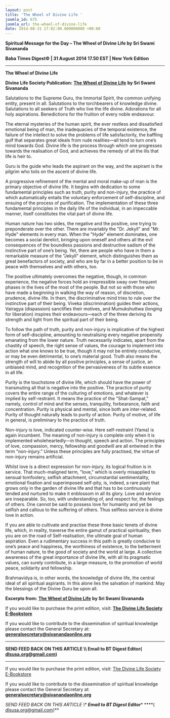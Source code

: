 ```yaml
---
layout: post
title: 'The Wheel of Divine Life '
joomla_id: 675
joomla_url: the-wheel-of-divine-life
date: 2014-08-31 17:02:00.000000000 +00:00
---
```

  

















































**Spiritual Message for the Day – The Wheel of Divine Life by Sri Swami Sivananda**

**Baba Times Digest© | 31 August 2014 17.50 EST | New York Edition**

* * *  


**The Wheel of Divine Life**

**Divine Life Society Publication:** [**The Wheel of Divine Life**](http://www.dlshq.org/discourse/aug2000.htm) **by Sri Swami Sivananda**

Salutations to the Supreme Guru, the Immortal Spirit, the common unifying entity, present in all. Salutations to the torchbearers of knowledge divine. Salutations to all seekers of Truth who live the life divine. Adorations for all holy aspirations. Benedictions for the fruition of every noble endeavour.

The eternal mysteries of the human spirit, the ever restless and dissatisfied emotional being of man, the inadequacies of the temporal existence, the failure of the intellect to solve the problems of life satisfactorily, the baffling gulf that separates great ideals from rude realities—all tend to turn one’s mind towards God. Divine life is the process through which one progresses towards the realisation of God, and achieves the remedy of all the ills that life is heir to.

Guru is the guide who leads the aspirant on the way, and the aspirant is the pilgrim who toils on the ascent of divine life.

A progressive refinement of the mental and moral make-up of man is the primary objective of divine life. It begins with dedication to some fundamental principles such as truth, purity and non-injury, the practice of which automatically entails the voluntary enforcement of self-discipline, and ensuing of the process of purification. The implementation of these three fundamental principles in the daily life of the individual, in an impeccable manner, itself constitutes the vital part of divine life.

Human nature has two sides, the negative and the positive, one trying to preponderate over the other. There are invariably the "Dr. Jekyll" and "Mr. Hyde" elements in every man. When the "Hyde" element dominates, one becomes a social derelict, bringing upon oneself and others all the evil consequences of the boundless passions and destructive sadism of the instinctive part of one’s being. Yet, there are people who have in them a remarkable measure of the "Jekyll" element, which distinguishes them as great benefactors of society, and who are by far in a better position to be in peace with themselves and with others, too.

The positive ultimately overcomes the negative, though, in common experience, the negative forces hold an irrepressible sway over frequent phases in the lives of the most of the people. But not so with those who have made a beginning in walking the way of reason, of discretion, prudence, divine life. In them, the discriminative mind tries to rule over the instinctive part of their being. Viveka (discrimination) guides their actions, Vairagya (dispassion) sanctifies their motives, and Mumukshuttwa (longing for liberation) inspires their endeavours—each of the three deriving its strength and light from the spiritual part of their being.

To follow the path of truth, purity and non-injury is implicative of the highest form of self-discipline, amounting to neutralising every negative propensity emanating from the lower nature. Truth necessarily indicates, apart from the chastity of speech, the right sense of values, the courage to implement into action what one knows to be true, though it may not be entirely conducive, or may be even detrimental, to one’s material good. Truth also means the strength of will to abide by all positive principles, a sense of justice, an unbiased mind, and recognition of the pervasiveness of its subtle essence in all life.

Purity is the touchstone of divine life, which should have the power of transmuting all that is negative into the positive. The practice of purity covers the entire range of the culturing of emotions, and whatever is implied by self-restraint. It means the practice of the "Shat-Sampat," namely, control of mind and the senses, tranquility, forbearance, faith and concentration. Purity is physical and mental, since both are inter-related. Purity of thought naturally leads to purity of action. Purity of motive, of life in general, is preliminary to the practice of truth.

Non-injury is love, indicated counter-wise. Here self-restraint (Yama) is again incumbent. The meaning of non-injury is complete only when it is implemented wholeheartedly—in thought, speech and action. The principles of love, compassion, mercy, fellowship and goodwill are all entwined in the term "non-injury." Unless these principles are fully practised, the virtue of non-injury remains artificial.

Whilst love is a direct expression for non-injury, its logical fruition is in service. That much-maligned term, "love," which is overly misapplied to sensual tomfoolery, selfish attachment, circumstantial sentimentality, emotional fixation and superimposed self-pity, is, indeed, a rare plant that grows only in the garden of divine life and that has to be continuously tended and nurtured to make it enblossom in all its glory. Love and service are inseparable. So, too, with understanding of, and respect for, the feelings of others. One cannot be said to possess love for humanity and yet be selfish and callous to the suffering of others. Thus selfless service is divine love in action.

If you are able to cultivate and practise these three basic tenets of divine life, which, in reality, traverse the entire gamut of practical spirituality, then you are on the road of Self-realisation, the ultimate goal of human aspiration. Even a rudimentary success in this path is greatly conducive to one’s peace and happiness, the worthiness of existence, to the betterment of human nature, to the good of society and the world at large. A collective awareness of the great importance of divine life, with all its pragmatic values, can surely contribute, in a large measure, to the promotion of world peace, solidarity and fellowship.

Brahmavidya is, in other words, the knowledge of divine life, the central ideal of all spiritual aspirants. In this alone lies the salvation of mankind. May the blessings of the Divine Guru be upon all.



**Excerpts from:** [**The Wheel of Divine Life**](http://www.dlshq.org/discourse/aug2000.htm) **by Sri Swami Sivananda**

If you would like to purchase the print edition, visit: **[The Divine Life Society E-Bookstore](http://www.dlshq.org/download/download.htm)**

If you would like to contribute to the dissemination of spiritual knowledge please contact the General Secretary at: [](mailto:%20%3Cscript%20type=%27text/javascript%27%3E%20%3C%21--%20var%20prefix%20=%20%27ma%27%20+%20%27il%27%20+%20%27to%27;%20var%20path%20=%20%27hr%27%20+%20%27ef%27%20+%20%27=%27;%20var%20addy57016%20=%20%27generalsecretary%27%20+%20%27@%27;%20addy57016%20=%20addy57016%20+%20%27sivanandaonline%27%20+%20%27.%27%20+%20%27org%27;%20document.write%28%27%3Ca%20%27%20+%20path%20+%20%27%5C%27%27%20+%20prefix%20+%20%27:%27%20+%20addy57016%20+%20%27%5C%27%3E%27%29;%20document.write%28addy57016%29;%20document.write%28%27%3C%5C/a%3E%27%29;%20//--%3E%5Cn%20%3C/script%3E%3Cscript%20type=%27text/javascript%27%3E%20%3C%21--%20document.write%28%27%3Cspan%20style=%5C%27display:%20none;%5C%27%3E%27%29;%20//--%3E%20%3C/script%3EThis%20email%20address%20is%20being%20protected%20from%20spambots.%20You%20need%20JavaScript%20enabled%20to%20view%20it.%20%3Cscript%20type=%27text/javascript%27%3E%20%3C%21--%20document.write%28%27%3C/%27%29;%20document.write%28%27span%3E%27%29;%20//--%3E%20%3C/script%3E?subject=Contribution%20to%20Dissemination%20of%20Spiritual%20Knowledge) **generalsecretary@sivanandaonline.org**

****

**SEND FEED BACK ON THIS ARTICLE \\\ Email to BT Digest Editor[](mailto:%20%3Cscript%20type=%27text/javascript%27%3E%20%3C%21--%20var%20prefix%20=%20%27ma%27%20+%20%27il%27%20+%20%27to%27;%20var%20path%20=%20%27hr%27%20+%20%27ef%27%20+%20%27=%27;%20var%20addy72654%20=%20%27dlsusa.org%27%20+%20%27@%27;%20addy72654%20=%20addy72654%20+%20%27gmail%27%20+%20%27.%27%20+%20%27com%27;%20document.write%28%27%3Ca%20%27%20+%20path%20+%20%27%5C%27%27%20+%20prefix%20+%20%27:%27%20+%20addy72654%20+%20%27%5C%27%3E%27%29;%20document.write%28addy72654%29;%20document.write%28%27%3C%5C/a%3E%27%29;%20//--%3E%5Cn%20%3C/script%3E%3Cscript%20type=%27text/javascript%27%3E%20%3C%21--%20document.write%28%27%3Cspan%20style=%5C%27display:%20none;%5C%27%3E%27%29;%20//--%3E%20%3C/script%3EThis%20email%20address%20is%20being%20protected%20from%20spambots.%20You%20need%20JavaScript%20enabled%20to%20view%20it.%20%3Cscript%20type=%27text/javascript%27%3E%20%3C%21--%20document.write%28%27%3C/%27%29;%20document.write%28%27span%3E%27%29;%20//--%3E%20%3C/script%3E?subject=DLS%20Posts)( [dlsusa.org@gmail.com](mailto:dlsusa.org@gmail.com))**



* * *



  

If you would like to purchase the print edition, visit: [The Divine Life Society E-Bookstore](http://www.dlshq.org/download/download.htm)

If you would like to contribute to the dissemination of spiritual knowledge please contact the General Secretary at: **[generalsecretary@sivanandaonline.org](mailto:generalsecretary@sivanandaonline.org)**

**SEND FEED BACK ON THIS ARTICLE \\\**  **Email to BT Digest Editor**** [](mailto:%20%3Cscript%20type=%27text/javascript%27%3E%20%3C%21--%20var%20prefix%20=%20%27ma%27%20+%20%27il%27%20+%20%27to%27;%20var%20path%20=%20%27hr%27%20+%20%27ef%27%20+%20%27=%27;%20var%20addy72654%20=%20%27dlsusa.org%27%20+%20%27@%27;%20addy72654%20=%20addy72654%20+%20%27gmail%27%20+%20%27.%27%20+%20%27com%27;%20document.write%28%27%3Ca%20%27%20+%20path%20+%20%27%5C%27%27%20+%20prefix%20+%20%27:%27%20+%20addy72654%20+%20%27%5C%27%3E%27%29;%20document.write%28addy72654%29;%20document.write%28%27%3C%5C/a%3E%27%29;%20//--%3E%5Cn%20%3C/script%3E%3Cscript%20type=%27text/javascript%27%3E%20%3C%21--%20document.write%28%27%3Cspan%20style=%5C%27display:%20none;%5C%27%3E%27%29;%20//--%3E%20%3C/script%3EThis%20email%20address%20is%20being%20protected%20from%20spambots.%20You%20need%20JavaScript%20enabled%20to%20view%20it.%20%3Cscript%20type=%27text/javascript%27%3E%20%3C%21--%20document.write%28%27%3C/%27%29;%20document.write%28%27span%3E%27%29;%20//--%3E%20%3C/script%3E?subject=DLS%20Posts)****( [dlsusa.org@gmail.com](mailto:dlsusa.org@gmail.com))**  
